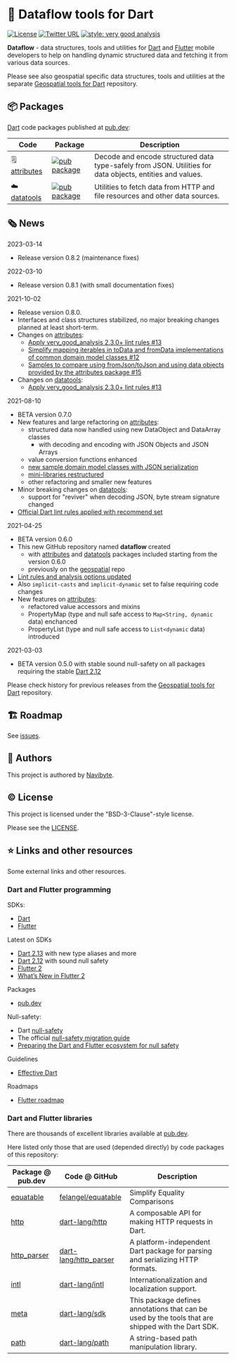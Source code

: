 # :dart: Dataflow tools for Dart 

[![License](https://img.shields.io/badge/License-BSD%203--Clause-blue.svg)](https://opensource.org/licenses/BSD-3-Clause) [![Twitter URL](https://img.shields.io/twitter/url/https/twitter.com/navibyte.svg?style=social&label=Follow%20%40navibyte)](https://twitter.com/navibyte) [![style: very good analysis](https://img.shields.io/badge/style-very_good_analysis-B22C89.svg)](https://pub.dev/packages/very_good_analysis)

**Dataflow** - data structures, tools and utilities for 
[Dart](https://dart.dev/) and [Flutter](https://flutter.dev/) mobile developers
to help on handling dynamic structured data and fetching it from various data
sources.

Please see also geospatial specific data structures, tools and utilities at the
separate
[Geospatial tools for Dart](https://github.com/navibyte/geospatial) repository.

## :package: Packages

[Dart](https://dart.dev/) code packages published at 
[pub.dev](https://pub.dev/publishers/navibyte.com/packages):

Code           | Package | Description 
-------------- | --------| -----------
:spiral_notepad: [attributes](dart/attributes) | [![pub package](https://img.shields.io/pub/v/attributes.svg)](https://pub.dev/packages/attributes) | Decode and encode structured data type-safely from JSON. Utilities for data objects, entities and values.
:cloud: [datatools](dart/datatools) | [![pub package](https://img.shields.io/pub/v/datatools.svg)](https://pub.dev/packages/datatools) | Utilities to fetch data from HTTP and file resources and other data sources.

## :newspaper_roll: News

2023-03-14
* Release version 0.8.2 (maintenance fixes)

2022-03-10
* Release version 0.8.1 (with small documentation fixes)

2021-10-02
* Release version 0.8.0.
* Interfaces and class structures stabilized, no major breaking changes planned at least short-term.
* Changes on [attributes](https://pub.dev/packages/attributes):
  * [Apply very_good_analysis 2.3.0+ lint rules #13](https://github.com/navibyte/dataflow/issues/13)
  * [Simplify mapping iterables in toData and fromData implementations of common domain model classes #12](https://github.com/navibyte/dataflow/issues/12)
  * [Samples to compare using fromJson/toJson and using data objects provided by the attributes package #15](https://github.com/navibyte/dataflow/issues/15)
* Changes on [datatools](https://pub.dev/packages/datatools):
  * [Apply very_good_analysis 2.3.0+ lint rules #13](https://github.com/navibyte/dataflow/issues/13)

2021-08-10
* BETA version 0.7.0
* New features and large refactoring on [attributes](https://pub.dev/packages/attributes):
  * structured data now handled using new DataObject and DataArray classes
    * with decoding and encoding with JSON Objects and JSON Arrays
  * value conversion functions enhanced
  * [new sample domain model classes with JSON serialization](https://github.com/navibyte/dataflow/issues/10)
  * [mini-libraries restructured](https://github.com/navibyte/dataflow/issues/9)
  * other refactoring and smaller new features  
* Minor breaking changes on [datatools](https://pub.dev/packages/datatools):
  * support for "reviver" when decoding JSON, byte stream signature changed
* [Official Dart lint rules applied with recommend set](https://github.com/navibyte/dataflow/issues/2)

2021-04-25
* BETA version 0.6.0
* This new GitHub repository named **dataflow** created
  * with [attributes](https://pub.dev/packages/attributes) and [datatools](https://pub.dev/packages/datatools) packages included starting from the version 0.6.0
  * previously on the [geospatial](https://github.com/navibyte/geospatial) repo
* [Lint rules and analysis options updated](https://github.com/navibyte/geospatial/issues/8)
* Also `implicit-casts` and `implicit-dynamic` set to false requiring code changes
* New features on [attributes](https://pub.dev/packages/attributes):
  * refactored value accessors and mixins
  * PropertyMap (type and null safe access to `Map<String, dynamic` data) enchanced  
  * PropertyList (type and null safe access to `List<dynamic` data) introduced  

2021-03-03
* BETA version 0.5.0 with stable sound null-safety on all packages requiring the stable [Dart 2.12](https://medium.com/dartlang/announcing-dart-2-12-499a6e689c87)

Please check history for previous releases from the
[Geospatial tools for Dart](https://github.com/navibyte/geospatial) repository.

## :building_construction: Roadmap

See [issues](https://github.com/navibyte/dataflow/issues).

## :house_with_garden: Authors

This project is authored by [Navibyte](https://navibyte.com).

## :copyright: License

This project is licensed under the "BSD-3-Clause"-style license.

Please see the [LICENSE](LICENSE).


## :star: Links and other resources

Some external links and other resources.

### Dart and Flutter programming

SDKs:
* [Dart](https://dart.dev/)
* [Flutter](https://flutter.dev/) 

Latest on SDKs
* [Dart 2.13](https://medium.com/dartlang/announcing-dart-2-13-c6d547b57067) with new type aliases and more
* [Dart 2.12](https://medium.com/dartlang/announcing-dart-2-12-499a6e689c87) with sound null safety
* [Flutter 2](https://developers.googleblog.com/2021/03/announcing-flutter-2.html)
* [What’s New in Flutter 2](https://medium.com/flutter/whats-new-in-flutter-2-0-fe8e95ecc65)

Packages
* [pub.dev](https://pub.dev/)

Null-safety:
* Dart [null-safety](https://dart.dev/null-safety)
* The official [null-safety migration guide](https://dart.dev/null-safety/migration-guide)
* [Preparing the Dart and Flutter ecosystem for null safety](https://medium.com/dartlang/preparing-the-dart-and-flutter-ecosystem-for-null-safety-e550ce72c010)

Guidelines
* [Effective Dart](https://dart.dev/guides/language/effective-dart)

Roadmaps
* [Flutter roadmap](https://github.com/flutter/flutter/wiki/Roadmap)

### Dart and Flutter libraries

There are thousands of excellent libraries available at 
[pub.dev](https://pub.dev/).

Here listed only those that are used (depended directly) by code packages of
this repository:

Package @ pub.dev | Code @ GitHub | Description
----------------- | ------------- | -----------
[equatable](https://pub.dev/packages/equatable) | [felangel/equatable](https://github.com/felangel/equatable) | Simplify Equality Comparisons | A Dart abstract class that helps to implement equality without needing to explicitly override == and hashCode.
[http](https://pub.dev/packages/http) | [dart-lang/http](https://github.com/dart-lang/http) | A composable API for making HTTP requests in Dart.
[http_parser](https://pub.dev/packages/http_parser) | [dart-lang/http_parser](https://github.com/dart-lang/http_parser) | A platform-independent Dart package for parsing and serializing HTTP formats.
[intl](https://pub.dev/packages/intl) | [dart-lang/intl](https://github.com/dart-lang/intl) | Internationalization and localization support.
[meta](https://pub.dev/packages/meta) | [dart-lang/sdk](https://github.com/dart-lang/sdk/tree/master/pkg/meta) | This package defines annotations that can be used by the tools that are shipped with the Dart SDK.
[path](https://pub.dev/packages/path) | [dart-lang/path](https://github.com/dart-lang/path) | A string-based path manipulation library.
